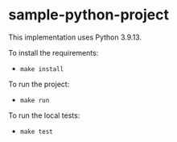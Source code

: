 # sample-python-project

This implementation uses Python 3.9.13.

To install the requirements:
- `make install`

To run the project:
- `make run`

To run the local tests:
- `make test`